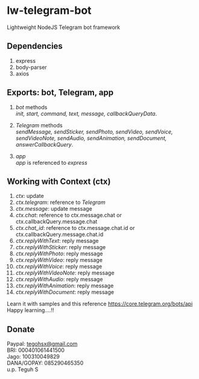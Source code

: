 # lw-telegram-bot
Lightweight NodeJS Telegram bot framework

## Dependencies
1. express
2. body-parser
2. axios

## Exports: bot, Telegram, app <br>
1. *bot* methods <br>
*init, start, command, text, message, callbackQueryData*. <br>

2. *Telegram* methods<br>
*sendMessage, sendSticker, sendPhoto, sendVideo, sendVoice, sendVideoNote, sendAudio, sendAnimation, sendDocument, answerCallbackQuery*.<br>

3. *app*<br>
*app* is referenced to *express*

## Working with Context (ctx)
1. *ctx*: update <br>
2. *ctx.telegram*: reference to *Telegram* <br>
3. *ctx.message*: update message <br>
4. *ctx.chat*: reference to ctx.message.chat or ctx.callbackQuery.message.chat <br>
5. *ctx.chat_id*: reference to ctx.message.chat.id or ctx.callbackQuery.message.chat.id <br>
6. *ctx.replyWithText*: reply message <br>
7. *ctx.replyWithSticker*: reply message <br>
8. *ctx.replyWithPhoto*: reply message <br>
9. *ctx.replyWithVideo*: reply message <br>
10. *ctx.replyWithVoice*: reply message <br>
11. *ctx.replyWithVideoNote*: reply message <br>
12. *ctx.replyWithAudio*: reply message <br>
13. *ctx.replyWithAnimation*: reply message <br>
14. *ctx.replyWithDocument*: reply message <br>

Learn it with samples and this reference https://core.telegram.org/bots/api <br>
Happy learning....!!

## Donate
Paypal: tegohsx@gmail.com <br>
BRI: 000401061441500 <br>
Jago: 100310049829 <br>
DANA/GOPAY: 085290465350 <br>
u.p. Teguh S
